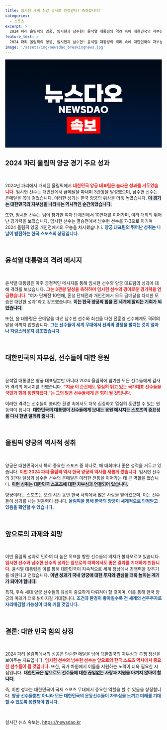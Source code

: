 ```yaml
---
title: 임시현 세계 최강 궁사로 인정받다! 축하합니다!
categories:
  - 스포츠
excerpt: >
  2024 파리 올림픽의 영웅, 임시현과 남수현! 윤석열 대통령의 격려 속에 대한민국의 자부심이 빛나는 순간이 여기 있습니다. 금메달과 은메달의 성취, 그背後의 감동적인 이야기들을 확인해보세요!
feature_text: >
  2024 파리 올림픽의 영웅, 임시현과 남수현! 윤석열 대통령의 격려 속에 대한민국의 자부심이 빛나는 순간이 여기 있습니다. 금메달과 은메달의 성취, 그背後의 감동적인 이야기들을 확인해보세요!
image: '/assets/img/newsdao_breakingnews.jpg'
---
```


<p><img src="/assets/img/newsdao_breakingnews.jpg" alt="bookingtag 속보" /></p>

<h2 data-ke-size="size26">2024 파리 올림픽 양궁 경기 주요 성과</h2>

<p data-ke-size="size16">&nbsp;</p>

<p>2024년 파리에서 개최된 올림픽에서 <b><span style="color: #ee2323;">대한민국 양궁 대표팀은 놀라운 성과를 거두었습니다.</span></b> 임시현 선수는 개인전에서 금메달을 따내며 3관왕을 달성했으며, 남수현 선수는 은메달을 목에 걸었습니다. 이러한 성과는 한국 양궁의 위상을 더욱 높였습니다. <b><span style="background-color: #21538527;">이 경기는 대한민국의 자부심을 나타내는 역사적인 순간이었습니다.</span></b> </p>

<p>또한, 임시현 선수는 팀이 참가한 여자 단체전에서 10연패를 이어가며, 여러 대회의 뛰어난 경기력을 보였습니다. 임시현 선수는 결승전에서 남수현 선수를 7-3으로 이기며 2024 올림픽 양궁 개인전에서의 우승을 차지했습니다. <b><span style="color: #1a5490;">양궁 대표팀의 뛰어난 성취는 나날이 발전하는 한국 스포츠의 상징입니다.</span></b> </p>

<p data-ke-size="size16">&nbsp;</p>

<h2 data-ke-size="size26">윤석열 대통령의 격려 메시지</h2>

<p data-ke-size="size16">&nbsp;</p>

<p>윤석열 대통령은 아주 긍정적인 메시지를 통해 임시현 선수와 양궁 대표팀의 성과에 대해 격려를 보냈습니다. <b><span style="color: #ee2323;">그는 3관왕 달성을 축하하며 임시현 선수의 경이로운 경기력을 언급했습니다.</span></b> "여자 단체전 10연패, 혼성 단체전과 개인전에서 모두 금메달을 차지한 모습은 대단한 성과"라고 강조했습니다. <b><span style="background-color: #21538527;">이는 한국 양궁의 힘을 전 세계에 알리는 기회가 되었습니다.</span></b> </p>

<p>또한, 윤 대통령은 은메달을 따낸 남수현 선수와 최선을 다한 전훈영 선수에게도 격려의 말을 아끼지 않았습니다. <b><span style="color: #1a5490;">그는 선수들이 세계 무대에서 선의의 경쟁을 펼치는 것이 얼마나 자랑스러운지 강조했습니다.</span></b> </p>

<p data-ke-size="size16">&nbsp;</p>

<h2 data-ke-size="size26">대한민국의 자부심, 선수들에 대한 응원</h2>

<p data-ke-size="size16">&nbsp;</p>

<p>윤석열 대통령은 양궁 대표팀뿐만 아니라 2024 올림픽에 참가한 모든 선수들에게 감사와 격려의 메시지를 전했습니다. <b><span style="color: #ee2323;">"지금 이 순간에도 열심히 뛰고 있는 국가대표 선수들을 국민과 함께 응원하겠다."는 그의 말은 선수들에게 큰 힘이 될 것입니다.</span></b> </p>

<p>이러한 격려는 선수들이 불리한 환경 속에서도 더욱 집중하고 열심히 훈련할 수 있는 원동력이 됩니다. <b><span style="background-color: #21538527;">대한민국의 대통령이 선수들에게 보내는 응원 메시지는 스포츠의 중요성을 다시 한번 일깨워 줍니다.</span></b> </p>

<p data-ke-size="size16">&nbsp;</p>

<h2 data-ke-size="size26">올림픽 양궁의 역사적 성취</h2>

<p data-ke-size="size16">&nbsp;</p>

<p>양궁은 대한민국에서 특히 중요한 스포츠 중 하나로, 매 대회마다 좋은 성적을 거두고 있습니다. <b><span style="color: #ee2323;">이번 2024 파리 올림픽 역시 한국 양궁의 역사를 새롭게 썼습니다.</span></b> 임시현 선수의 3관왕 달성과 남수현 선수의 은메달은 이러한 전통을 이어가는 데 큰 역할을 했습니다. <b><span style="background-color: #21538527;">이런 성취는 대한민국 스포츠에 대한 자부심과 연결되어 있습니다.</span></b> </p>

<p>양궁이라는 스포츠는 오랜 시간 동안 한국 사회에서 많은 사랑을 받아왔으며, 이는 선수들이 성과를 내는 원동력이 됩니다. <b><span style="color: #1a5490;">올림픽을 통해 한국의 양궁이 세계적으로 인정받고 있음을 확인할 수 있습니다.</span></b> </p>

<p data-ke-size="size16">&nbsp;</p>

<h2 data-ke-size="size26">앞으로의 과제와 희망</h2>

<p data-ke-size="size16">&nbsp;</p>

<p>이번 올림픽 성과로 인하여 더 높은 목표를 향한 선수들의 의지가 불타오르고 있습니다. <b><span style="color: #ee2323;">임시현 선수와 남수현 선수의 성과는 앞으로의 대회에서도 좋은 결과를 기대하게 만듭니다.</span></b> 윤석열 대통령은 이를 통해 대한민국이 지속적으로 세계 정상에서 경쟁력을 갖추기를 바란다고 전했습니다. <b><span style="background-color: #21538527;">이번 성과가 국내 양궁에 대한 투자와 관심을 더욱 높이는 계기가 되어야 합니다.</span></b> </p>

<p>특히, 후속 세대 양궁 선수들의 육성이 중요하게 다뤄져야 할 것이며, 이를 통해 한국 양궁의 미래가 더욱 밝아지길 기대합니다. <b><span style="color: #1a5490;">조건과 환경이 좋아질수록 전 세계의 선두주자로 자리매김할 가능성이 더욱 커질 것입니다.</span></b> </p>

<p data-ke-size="size16">&nbsp;</p>

<h2 data-ke-size="size26">결론: 대한 민국 힘의 상징</h2>

<p data-ke-size="size16">&nbsp;</p>

<p>2024 파리 올림픽에서의 성공은 단순한 메달을 넘어 대한민국의 자부심과 투쟁 정신을 보여주는 지표입니다. <b><span style="color: #ee2323;">임시현 선수와 남수현 선수는 앞으로의 한국 스포츠 역사에서 중요한 선수들이 될 것입니다.</span></b> 또한, 국가 차원에서 이들을 지원하는 노력이 더욱 필요한 시점입니다. <b><span style="background-color: #21538527;">대한민국은 앞으로도 선수들에 대한 끊임없는 사랑과 지원을 아끼지 않아야 합니다.</span></b> </p>

<p>즉, 이번 성과는 대한민국이 국제 스포츠 무대에서 중요한 역할을 할 수 있음을 상징합니다. <b><span style="color: #1a5490;">양궁 선수들뿐만 아니라 모든 대한민국의 운동선수들이 자부심을 느끼고 미래를 기대할 수 있도록 응원해야 합니다.</span></b> </p>

<p data-ke-size="size16">&nbsp;</p>
실시간 뉴스 속보는, <a href="https://newsdao.kr" rel="dofollow">https://newsdao.kr</a>


